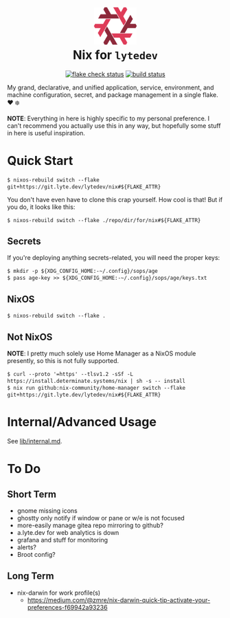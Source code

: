 <div align="center">

<h1>
<img width="100" src="images/Nix_snowflake_lytedev.svg" /> <br>
Nix for <code>lytedev</code>
</h1>

[![flake check status](https://git.lyte.dev/lytedev/nix/badges/workflows/nix-flake-check.yaml/badge.svg)](https://git.lyte.dev/lytedev/nix/actions?workflow=nix-flake-check.yaml)
[![build status](https://git.lyte.dev/lytedev/nix/badges/workflows/nix-build.yaml/badge.svg)](https://git.lyte.dev/lytedev/nix/actions?workflow=nix-build.yaml)

</div>

My grand, declarative, and unified application, service, environment, and
machine configuration, secret, and package management in a single flake. ❤️ ❄️

**NOTE**: Everything in here is highly specific to my personal preference. I
can't recommend you actually use this in any way, but hopefully some stuff in
here is useful inspiration.

# Quick Start

```shell_session
$ nixos-rebuild switch --flake git+https://git.lyte.dev/lytedev/nix#${FLAKE_ATTR}
```

You don't have even have to clone this crap yourself. How cool is that! But if you do, it looks like this:

```shell_session
$ nixos-rebuild switch --flake ./repo/dir/for/nix#${FLAKE_ATTR}
```

## Secrets

If you're deploying anything secrets-related, you will need the proper keys:

```shell_session
$ mkdir -p ${XDG_CONFIG_HOME:-~/.config}/sops/age
$ pass age-key >> ${XDG_CONFIG_HOME:-~/.config}/sops/age/keys.txt
```

## NixOS

```shell_session
$ nixos-rebuild switch --flake .
```

## Not NixOS

**NOTE**: I pretty much solely use Home Manager as a NixOS module presently, so
this is not fully supported.

```shell_session
$ curl --proto '=https' --tlsv1.2 -sSf -L https://install.determinate.systems/nix | sh -s -- install
$ nix run github:nix-community/home-manager switch --flake git+https://git.lyte.dev/lytedev/nix#${FLAKE_ATTR}
```

# Internal/Advanced Usage

See [lib/internal.md](./lib/internal.md).

# To Do

## Short Term

- gnome missing icons
- ghostty only notify if window or pane or w/e is not focused
- more-easily manage gitea repo mirroring to github?
- a.lyte.dev for web analytics is down
- grafana and stuff for monitoring
- alerts?
- Broot config?

## Long Term

- nix-darwin for work profile(s)
  - https://medium.com/@zmre/nix-darwin-quick-tip-activate-your-preferences-f69942a93236
